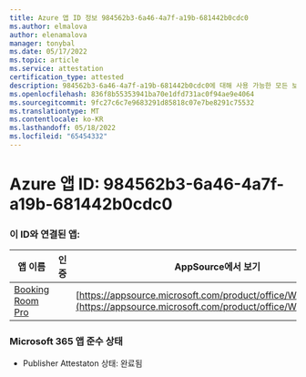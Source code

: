 ```yaml
---
title: Azure 앱 ID 정보 984562b3-6a46-4a7f-a19b-681442b0cdc0
ms.author: elmalova
author: elenamalova
manager: tonybal
ms.date: 05/17/2022
ms.topic: article
ms.service: attestation
certification_type: attested
description: 984562b3-6a46-4a7f-a19b-681442b0cdc0에 대해 사용 가능한 모든 보안 및 규정 준수 정보입니다.
ms.openlocfilehash: 836f8b55353941ba70e1dfd731ac0f94ae9e4064
ms.sourcegitcommit: 9fc27c6c7e9683291d85818c07e7be8291c75532
ms.translationtype: MT
ms.contentlocale: ko-KR
ms.lasthandoff: 05/18/2022
ms.locfileid: "65454332"
---
```

# <a name="azure-app-id-984562b3-6a46-4a7f-a19b-681442b0cdc0"></a>Azure 앱 ID: 984562b3-6a46-4a7f-a19b-681442b0cdc0


### <a name="apps-associated-with-this-id"></a>이 ID와 연결된 앱:
| **앱 이름** | **인증** | **AppSource에서 보기** |
|--------------|---------------|-----------------------|
| [Booking Room Pro](../forward/WA200003337.md) |  | [https://appsource.microsoft.com/product/office/WA200003337](https://appsource.microsoft.com/product/office/WA200003337) |

### <a name="microsoft-365-app-compliance-status"></a>Microsoft 365 앱 준수 상태
- Publisher Attestaton 상태: 완료됨
